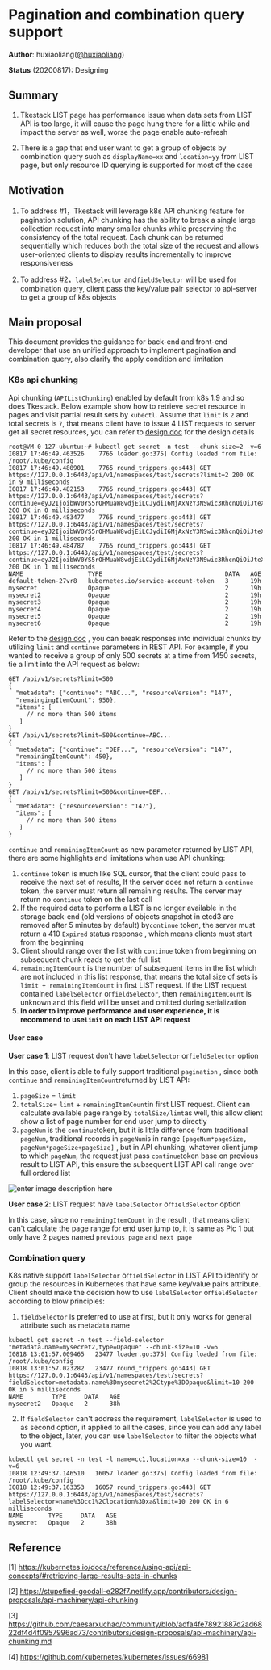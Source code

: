 #  Pagination and combination query support 


**Author**: huxiaoliang([@huxiaoliang](https://github.com/huxiaoliang))

**Status** (20200817): Designing

## Summary

1. Tkestack LIST page has performance issue when data sets from LIST API is too large,  it will cause the page hung there for a little while and impact the server as well, worse the page enable auto-refresh

2. There is a gap that end user want to get a group of objects by combination query such as `displayName=xx` and `location=yy` from LIST page,  but only resource ID querying is supported for most of the case

## Motivation

1. To address #1，Tkestack will leverage k8s API chunking feature for pagination solution, API chunking  has the ability to break a single large collection request into many smaller chunks while preserving the consistency of the total request. Each chunk can be returned sequentially which reduces both the total size of the request and allows user-oriented clients to display results incrementally to improve responsiveness

2. To address #2，`labelSelector` and`fieldSelector` will be used for combination query,  client pass the key/value pair selector to api-server to get a group of k8s objects

## Main proposal

This document provides the guidance for back-end and front-end developer that use an unified approach to implement pagination and combination query,  also clarify the apply condition and limitation

### K8s api chunking

 Api chunking (`APIListChunking`) enabled by default from k8s 1.9 and so does Tkestack. Below example show how to retrieve secret resource in pages and visit partial result sets by `kubectl`. Assume that `limit` is `2` and total secrets is `7`, that means client have to issue 4 LIST requests to server get all secret resources, you can refer to [design doc](https://github.com/caesarxuchao/community/blob/adfa4fe78921887d2ad6822df4d4f0957996ad73/contributors/design-proposals/api-machinery/api-chunking.md)  for the design details
```
root@VM-0-127-ubuntu:~# kubectl get secret -n test --chunk-size=2 -v=6
I0817 17:46:49.463526    7765 loader.go:375] Config loaded from file:  /root/.kube/config
I0817 17:46:49.480901    7765 round_trippers.go:443] GET https://127.0.0.1:6443/api/v1/namespaces/test/secrets?limit=2 200 OK in 9 milliseconds
I0817 17:46:49.482153    7765 round_trippers.go:443] GET https://127.0.0.1:6443/api/v1/namespaces/test/secrets?continue=eyJ2IjoibWV0YS5rOHMuaW8vdjEiLCJydiI6MjAxNzY3NSwic3RhcnQiOiJteXNlY3JldFx1MDAwMCJ9&limit=2 200 OK in 0 milliseconds
I0817 17:46:49.483477    7765 round_trippers.go:443] GET https://127.0.0.1:6443/api/v1/namespaces/test/secrets?continue=eyJ2IjoibWV0YS5rOHMuaW8vdjEiLCJydiI6MjAxNzY3NSwic3RhcnQiOiJteXNlY3JldDNcdTAwMDAifQ&limit=2 200 OK in 1 milliseconds
I0817 17:46:49.484787    7765 round_trippers.go:443] GET https://127.0.0.1:6443/api/v1/namespaces/test/secrets?continue=eyJ2IjoibWV0YS5rOHMuaW8vdjEiLCJydiI6MjAxNzY3NSwic3RhcnQiOiJteXNlY3JldDVcdTAwMDAifQ&limit=2 200 OK in 1 milliseconds
NAME                  TYPE                                  DATA   AGE
default-token-27vr8   kubernetes.io/service-account-token   3      19h
mysecret              Opaque                                2      19h
mysecret2             Opaque                                2      19h
mysecret3             Opaque                                2      19h
mysecret4             Opaque                                2      19h
mysecret5             Opaque                                2      19h
mysecret6             Opaque                                2      19h
```

Refer to the [design doc](https://github.com/caesarxuchao/community/blob/adfa4fe78921887d2ad6822df4d4f0957996ad73/contributors/design-proposals/api-machinery/api-chunking.md) ,  you can break responses into individual chunks by utilizing  `limit` and `continue` parameters in REST API. For example, if you wanted to receive a group of only 500 secrets at a time from 1450 secrets, tie a limit into the API request as below:

```
GET /api/v1/secrets?limit=500
{
  "metadata": {"continue": "ABC...", "resourceVersion": "147",
  "remaingingItemCount": 950},
  "items": [
     // no more than 500 items
   ]
}
GET /api/v1/secrets?limit=500&continue=ABC...
{
  "metadata": {"continue": "DEF...", "resourceVersion": "147",
  "remainingItemCount": 450},
  "items": [
     // no more than 500 items
   ]
}
GET /api/v1/secrets?limit=500&continue=DEF...
{
  "metadata": {"resourceVersion": "147"},
  "items": [
     // no more than 500 items
   ]
}
```

`continue` and `remainingItemCount` as new parameter returned by LIST API, there are some highlights and limitations when use API chunking: 
 1. `continue` token is much like SQL cursor, that the client could pass to receive the next set of results, If the server does not return a `continue` token, the server must return all remaining results. The server may return no `continue` token on the last call
 2. If the required data to perform a LIST is no longer available in the storage back-end (old versions of objects snapshot in etcd3 are removed after 5 minutes by default)  by`continue` token, the server must return a 410 `Expired` status response , which means clients must start from the beginning
 3.  Client should range over the list with `continue` token from beginning on subsequent chunk reads to get the full list
 4. `remainingItemCount` is the number of subsequent items in the list which are not included in this list response,  that means the total size of sets is `limit + remainingItemCount` in first LIST request. If the LIST request contained `labelSelector` or`fieldSelector`, then `remainingItemCount` is unknown and this field will be unset and omitted during serialization
 5. **In order to improve performance and user experience,  it is recommend to use`limit` on  each LIST API request**

#### User case
 **User case 1**:  LIST request don't  have `labelSelector` or`fieldSelector` option

In this case, client is able to fully support traditional `pagination` ,  since both `continue` and `remainingItemCount`returned by LIST API:
1. `pageSize` = `limit`
2. `totalSize`= `limt` + `remainingItemCount`in first LIST request.  Client can calculate available page range by `totalSize/limt`as well,  this allow client show a list of page number for end user jump to directly
3. `pageNum` is the `continue`token, but it is little difference from traditional `pageNum`,  traditional records in `pageNum`is in range `[pageNum*pageSize, pageNum*pageSize+pageSize]` , but in API chunking, whatever client jump to which `pageNum`,  the request just pass `continue`token base on previous result to LIST API,  this ensure the subsequent LIST API call range over full ordered list

![enter image description here](../../docs/images/api-chunking.png)

**User  case 2**:  LIST request have `labelSelector` or`fieldSelector` option

In this case, since no `remainingItemCount` in the result , that means client can't calculate the page range for end user jump to, it is same as Pic 1 but only have 2 pages named  `previous page` and  `next page`

###  Combination query

K8s native support  `labelSelector` or`fieldSelector` in LIST API to identify or group the resources in Kubernetes  that have same key/value pairs attribute. Client should make the decision how to use `labelSelector` or`fieldSelector` according to blow principles:

1.  `fieldSelector` is preferred to use at first, but it only works for general attribute such as  metadata.name
```
kubectl get secret -n test --field-selector "metadata.name=mysecret2,type=Opaque" --chunk-size=10 -v=6
I0818 13:01:57.009465   23477 loader.go:375] Config loaded from file:  /root/.kube/config
I0818 13:01:57.023282   23477 round_trippers.go:443] GET https://127.0.0.1:6443/api/v1/namespaces/test/secrets?fieldSelector=metadata.name%3Dmysecret2%2Ctype%3DOpaque&limit=10 200 OK in 5 milliseconds
NAME        TYPE     DATA   AGE
mysecret2   Opaque   2      38h

```

2.  If `fieldSelector` can't address the requirement, `labelSelector` is used to as second option, it applied to all the cases, since you can add any label to the object, later, you can use `labelSelector` to filter the objects what you want.  

```
kubectl get secret -n test -l name=cc1,location=xa --chunk-size=10  -v=6
I0818 12:49:37.146510   16057 loader.go:375] Config loaded from file:  /root/.kube/config
I0818 12:49:37.163353   16057 round_trippers.go:443] GET https://127.0.0.1:6443/api/v1/namespaces/test/secrets?labelSelector=name%3Dcc1%2Clocation%3Dxa&limit=10 200 OK in 6 milliseconds
NAME       TYPE     DATA   AGE
mysecret   Opaque   2      38h
```


## Reference
[1] https://kubernetes.io/docs/reference/using-api/api-concepts/#retrieving-large-results-sets-in-chunks

[2] https://stupefied-goodall-e282f7.netlify.app/contributors/design-proposals/api-machinery/api-chunking

[3] https://github.com/caesarxuchao/community/blob/adfa4fe78921887d2ad6822df4d4f0957996ad73/contributors/design-proposals/api-machinery/api-chunking.md

[4] https://github.com/kubernetes/kubernetes/issues/66981